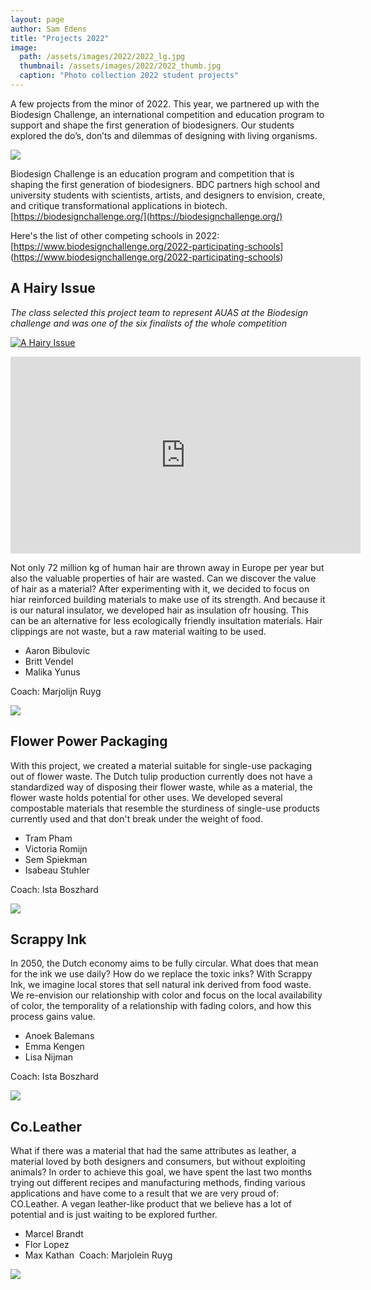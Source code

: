 ```yaml
---
layout: page
author: Sam Edens
title: "Projects 2022"
image: 
  path: /assets/images/2022/2022_lg.jpg
  thumbnail: /assets/images/2022/2022_thumb.jpg
  caption: "Photo collection 2022 student projects"
---
```

A few projects from the minor of 2022. This year, we partnered up with the Biodesign Challenge, an international competition and education program to support and shape the first generation of biodesigners. Our students explored the do’s, don’ts and dilemmas of designing with living organisms. 


![](/assets/images/2022/final-project-2.png)



Biodesign Challenge is an education program and competition that is shaping the first generation of biodesigners. BDC partners high school and university students with scientists, artists, and designers to envision, create, and critique transformational applications in biotech. [https://biodesignchallenge.org/](https://biodesignchallenge.org/)

Here's the list of other competing schools in 2022: [https://www.biodesignchallenge.org/2022-participating-schools] (https://www.biodesignchallenge.org/2022-participating-schools)

## A Hairy Issue

*The class selected this project team to represent AUAS at the Biodesign challenge and was one of the six finalists of the whole competition*

[![A Hairy Issue](https://img.youtube.com/vi/Q46HMDvvUCk&t/default.jpg)](https://youtu.be/Q46HMDvvUCk?feature=shared)

<iframe width="560" height="315" src="https://www.youtube.com/watch?v=Q46HMDvvUCk&t=3s" title="YouTube video player" frameborder="0" allow="accelerometer; autoplay; clipboard-write; encrypted-media; gyroscope; picture-in-picture" allowfullscreen></iframe>

Not only 72 million kg of human hair are thrown away in Europe per year but also the valuable properties of hair are wasted. Can we discover the value of hair as a material? After experimenting with it, we decided to focus on hiar reinforced building materials to make use of its strength. And because it is our natural insulator, we developed hair as insulation ofr housing. This can be an alternative for less ecologically friendly insultation materials. Hair clippings are not waste, but a raw material waiting to be used. 

* Aaron Bibulovic​
* Britt Vendel
* Malika Yunus

Coach: Marjolijn Ruyg

![](/assets/images/2022/)

## Flower Power Packaging


With this project, we created a material suitable for single-use packaging out of flower waste. The Dutch tulip production currently does not have a standardized way of disposing their flower waste, while as a material, the flower waste holds potential for other uses. We developed several compostable materials that resemble the sturdiness of single-use products currently used and that don't break under the weight of food. ​

* Tram Pham 
* Victoria Romijn
* Sem Spiekman
* Isabeau Stuhler

​Coach: Ista Boszhard

![](/assets/imgages/2022/)

## Scrappy Ink

​In 2050, the Dutch economy aims to be fully circular. What does that mean for the ink we use daily? How do we replace the toxic inks? With Scrappy Ink, we imagine local stores that sell natural ink derived from food waste. We re-envision our relationship with color and focus on the local availability of color, the temporality of a relationship with fading colors, and how this process gains value.

* Anoek Balemans
* Emma Kengen
* Lisa Nijman

Coach: Ista Boszhard

![](/assets/imgages/2022/)
	
## Co.Leather

What if there was a material that had the same attributes as leather, a material loved by both designers and consumers, but without exploiting animals? In order to achieve this goal, we have spent the last two months trying out different recipes and manufacturing methods, finding various applications and have come to a result that we are very proud of: CO.Leather. A vegan leather-like product that we believe has a lot of potential and is just waiting to be explored further. 

* Marcel Brandt
* Flor Lopez
* Max Kathan
​
Coach: Marjolein Ruyg

![](/assets/imgages/2022/)




